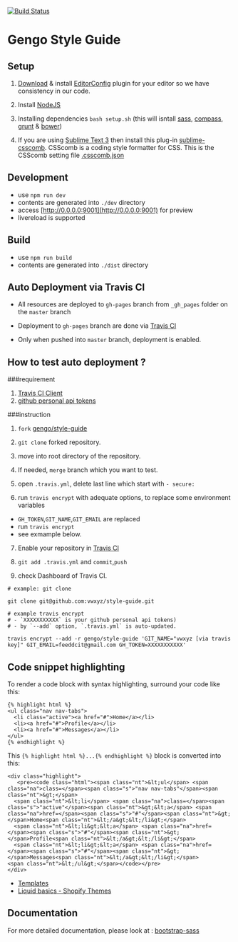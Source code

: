 [![Build Status](https://travis-ci.org/clyons/style-guide.svg?branch=master)](https://travis-ci.org/clyons/style-guide)


Gengo Style Guide
===========

## Setup

1. [Download](http://editorconfig.org/#download) & install [EditorConfig](http://editorconfig.org/) plugin for your editor so we have consistency in our code.
2. Install [NodeJS](http://nodejs.org/)
3. Installing dependencies `bash setup.sh` (this will isntall [sass](http://sass-lang.com/), [compass](http://compass-style.org/), [grunt](http://gruntjs.com/) & [bower](http://bower.io/))

4. If you are using [Sublime Text 3](http://www.sublimetext.com/3) then install this plug-in [sublime-csscomb](https://github.com/csscomb/sublime-csscomb). CSScomb is a coding style formatter for CSS. This is the CSScomb setting file [.csscomb.json](https://github.com/gengo/style-guide/blob/master/scss/.csscomb.json)


## Development

- use `npm run dev`
 - contents are generated into `./dev` directory
 - access [http://0.0.0.0:9001](http://0.0.0.0:9001) for preview
 - livereload is supported

## Build

- use `npm run build`
 - contents are generated into `./dist` directory



## Auto Deployment via Travis CI

- All resources are deployed to `gh-pages` branch from `_gh_pages` folder on the `master` branch
- Deployment to `gh-pages` branch are done via [Travis CI](https://travis-ci.org/gengo/style-guide)

- Only when pushed into `master` branch, deployment is enabled.

## How to test auto deployment ?


###requirement

1. [Travis CI Client](https://github.com/travis-ci/travis.rb)
2. [github personal api tokens](https://github.com/blog/1509-personal-api-tokens)

###instruction


1. `fork` [gengo/style-guide](https://github.com/gengo/style-guide)

2. `git clone` forked repository.


3. move into root directory of the repository.

4. If needed, `merge` branch which  you want to test.

5. open `.travis.yml`, delete last line which start with `- secure:`

6. run `travis encrypt` with adequate options, to replace some environment variables
 - `GH_TOKEN`,`GIT_NAME`,`GIT_EMAIL` are replaced
 - run `travis encrypt`
 - see exmample below.

7. Enable your repository in [Travis CI](https://travis-ci.org/profile/vwxyz)

8. `git add .travis.yml` and `commit`,`push`

9. check Dashboard of Travis CI.

```
# example: git clone

git clone git@github.com:vwxyz/style-guide.git

# example travis encrypt
# - `XXXXXXXXXXX` is your github personal api tokens)
# - by `--add` option, `.travis.yml` is auto-updated.

travis encrypt --add -r gengo/style-guide 'GIT_NAME="vwxyz [via travis key]" GIT_EMAIL=feeddcit@gmail.com GH_TOKEN=XXXXXXXXXXX'
```

## Code snippet highlighting

To render a code block with syntax highlighting, surround your code like this:

```
{% highlight html %}
<ul class="nav nav-tabs">
  <li class="active"><a href="#">Home</a></li>
  <li><a href="#">Profile</a></li>
  <li><a href="#">Messages</a></li>
</ul>
{% endhighlight %}
```

This `{% highlight html %}...{% endhighlight %}` block is converted into this:

```
<div class="highlight">
   <pre><code class="html"><span class="nt">&lt;ul</span> <span class="na">class=</span><span class="s">"nav nav-tabs"</span><span class="nt">&gt;</span>
  <span class="nt">&lt;li</span> <span class="na">class=</span><span class="s">"active"</span><span class="nt">&gt;&lt;a</span> <span class="na">href=</span><span class="s">"#"</span><span class="nt">&gt;</span>Home<span class="nt">&lt;/a&gt;&lt;/li&gt;</span>
  <span class="nt">&lt;li&gt;&lt;a</span> <span class="na">href=</span><span class="s">"#"</span><span class="nt">&gt;</span>Profile<span class="nt">&lt;/a&gt;&lt;/li&gt;</span>
  <span class="nt">&lt;li&gt;&lt;a</span> <span class="na">href=</span><span class="s">"#"</span><span class="nt">&gt;</span>Messages<span class="nt">&lt;/a&gt;&lt;/li&gt;</span>
<span class="nt">&lt;/ul&gt;</span></code></pre>
</div>
```

- [Templates](http://jekyllrb.com/docs/templates/#code-snippet-highlighting)
- [Liquid basics - Shopify Themes](http://docs.shopify.com/themes/liquid-basics)

## Documentation

For more detailed documentation, please look at : [bootstrap-sass](https://github.com/twbs/bootstrap-sass)
